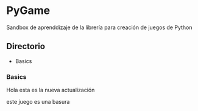 # PyGame
Sandbox de aprenddizaje de la librería para creación de juegos de Python

## Directorio

* Basics


### Basics
 
Hola esta es la nueva actualización

este juego es una basura